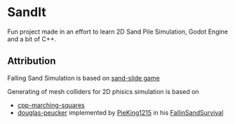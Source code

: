 # SandIt
Fun project made in an effort to learn 2D Sand Pile Simulation, Godot Engine and a bit of C++.

## Attribution
Falling Sand Simulation is based on [sand-slide game](https://github.com/kiwijuice56/sand-slide)

Generating of mesh colliders for 2D phisics simulation is based on
- [cpp-marching-squares](https://github.com/reunanen/cpp-marching-squares)
- [douglas-peucker](https://gist.github.com/mieko/0275f2f4a3b18388ed5131b3364179fb#file-polygon-simplify-cc) implemented by [PieKing1215](https://github.com/PieKing1215) in his [FallinSandSurvival](https://github.com/PieKing1215/FallingSandSurvival/tree/dev/FallingSandSurvival/lib/douglas-peucker)